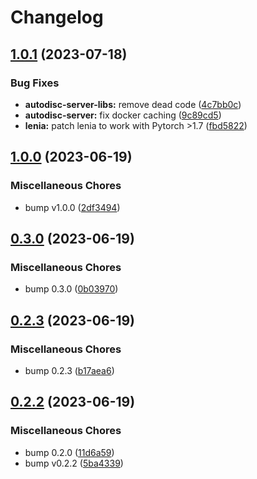 # Changelog

## [1.0.1](https://github.com/flowersteam/adtool/compare/v1.0.0...v1.0.1) (2023-07-18)


### Bug Fixes

* **autodisc-server-libs:** remove dead code ([4c7bb0c](https://github.com/flowersteam/adtool/commit/4c7bb0c75d193d292dafa4c3cdcb4d2d0487a351))
* **autodisc-server:** fix docker caching ([9c89cd5](https://github.com/flowersteam/adtool/commit/9c89cd5ab71f014f69961e0c3df82e55db1cba56))
* **lenia:** patch lenia to work with Pytorch &gt;1.7 ([fbd5822](https://github.com/flowersteam/adtool/commit/fbd582280c41e2aa22475da151ca99d4807bc9b0))

## [1.0.0](https://github.com/flowersteam/adtool/compare/v0.3.0...v1.0.0) (2023-06-19)


### Miscellaneous Chores

* bump v1.0.0 ([2df3494](https://github.com/flowersteam/adtool/commit/2df3494f31824d62753c415d89d4efdaea5676d7))

## [0.3.0](https://github.com/flowersteam/adtool/compare/v0.2.3...v0.3.0) (2023-06-19)


### Miscellaneous Chores

* bump 0.3.0 ([0b03970](https://github.com/flowersteam/adtool/commit/0b0397058b7d5ef58b359d42c6ac6ad96c98da0a))

## [0.2.3](https://github.com/flowersteam/adtool/compare/v0.2.2...v0.2.3) (2023-06-19)


### Miscellaneous Chores

* bump 0.2.3 ([b17aea6](https://github.com/flowersteam/adtool/commit/b17aea6ec2095e5be03c5f1e797efdb9e5757952))

## [0.2.2](https://github.com/flowersteam/adtool/compare/v0.1.0...v0.2.2) (2023-06-19)


### Miscellaneous Chores

* bump 0.2.0 ([11d6a59](https://github.com/flowersteam/adtool/commit/11d6a59e7df4c603d3fa95ce4d89ee60c38ca82b))
* bump v0.2.2 ([5ba4339](https://github.com/flowersteam/adtool/commit/5ba43395487b7c478bbf1569c482ffd1d9086d6a))
